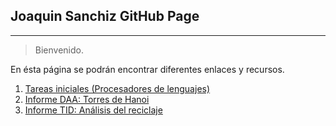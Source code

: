 ## Joaquin Sanchiz GitHub Page

---

> Bienvenido.

En ésta página se podrán encontrar diferentes enlaces y recursos.

1. [Tareas iniciales \(Procesadores de lenguajes\)](https://www.gitbook.com/book/joaquinsanchiz/tareas-iniciales/details)
2. [Informe DAA: Torres de Hanoi](https://www.gitbook.com/book/joaquinsanchiz/informe-torres-de-hanoi/details)
3. [Informe TID: Análisis del reciclaje](https://www.gitbook.com/book/joaquinsanchiz/informe-tid-pruebas-de-reciclaje/details)



